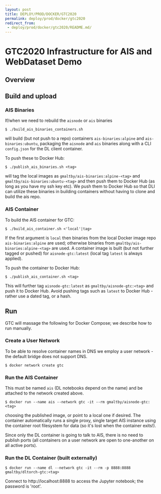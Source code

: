 ```yaml
---
layout: post
title: DEPLOY/PROD/DOCKER/GTC2020
permalink: deploy/prod/docker/gtc2020
redirect_from:
 - deploy/prod/docker/gtc2020/README.md/
---
```


# GTC2020 Infrastructure for AIS and WebDataset Demo

## Overview

## Build and upload

### AIS Binaries

If/when we need to rebuild the `aisnode` or `ais` binaries

```console
$ ./build_ais_binaries_containers.sh
```

will build (but not push to a repo) containers `ais-binaries:alpine` and `ais-binaries:ubuntu`, packaging the `aisnode` and `ais` binaries along with a CLI `config.json` for the DL client container.

To push these to Docker Hub:

```console
$ ./publish_ais_binaries.sh <tag>
```

will tag the local images as `gmaltby/ais-binaries:alpine-<tag>` and `gmaltby/ais-binaries:ubuntu-<tag>` and then push them to Docker Hub (as long as you have my ssh key etc). We push them to Docker Hub so that DLI can utilize these binaries in building containers without having to clone and build the ais repo.

### AIS Container

To build the AIS container for GTC:

```console
$ ./build_ais_container.sh <'local'|tag>
```

If the first argument is `local` then binaries from the local Docker image repo `ais-binaries:alpine` are used; otherwise binaries from `gmaltby/ais-binaries:alpine-<tag>` are used. A container image is built (but not further tagged or pushed) for `aisnode-gtc:latest` (local tag `latest` is always applied).

To push the container to Docker Hub:

```console
$ ./publish_ais_container.sh <tag>
```

This will further tag `aisnode-gtc:latest` as `gmaltby/aisnode-gtc:<tag>` and push it to Docker Hub. Avoid pushing tags such as `latest` to Docker Hub - rather use a dated tag, or a hash.

## Run

GTC will massage the following for Docker Compose; we describe how to run manually.

### Create a User Network

To be able to resolve container names in DNS we employ a user network - the default bridge does not support DNS. 

```console
$ docker network create gtc
```

### Run the AIS Container

This must be named `ais` (DL notebooks depend on the name) and be attached to the network created above.

```console
$ docker run --name ais --network gtc -it --rm gmaltby/aisnode-gtc:<tag>
```
choosing the published image, or point to a local one if desired. The container automatically runs a single proxy, single target AIS instance using the container root filesystem for data (so it's lost when the container exits!).

Since only the DL container is going to talk to AIS, there is no need to publish ports (all containers on a user network are open to one-another on all active ports).

### Run the DL Container (built externally)

```console
$ docker run --name dl --network gtc -it --rm -p 8888:8888 gmaltby/dltorch-gtc:<tag>
```

Connect to http://localhost:8888 to access the Jupyter notebook; the password is 'root'.
